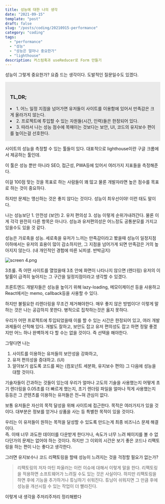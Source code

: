 ```yaml
---
title: 성능에 대한 나의 생각
date: "2021-09-15"
template: "post"
draft: false
slug: "/posts/coding/20210915-performance"
category: "coding"
tags:
  - "performance"
  - "성능"
  - "성능은 얼마나 중요한가"
  - "lighthouse"
description: 커스텀훅과 useReducer로 Form 만들기
---
```


성능이 그렇게 중요한가? 요즘 드는 생각이다. 도발적인 질문일수도 있겠다.

<div style="background-color:rgba(204, 204, 204, 0.4); padding: 1rem;">
<h3>  <strong>TL,DR;</strong></h3>
  
 <li> 1. 어느 일정 지점을 넘어가면 유저들이 사이트를 이용함에 있어서 만족감은 크게 올라가지 않는다.</li>
<li>  2. 프로젝트에 투입할 수 있는 자원들(시간, 인력)들은 한정되어 있다. </li>
  <li>3. 따라서 나는 성능 점수에 목매이는 것보다는 보안, UI, 코드의 유지보수 편이를 높이는걸 선호한다.</li>
</div>

사이트의 성능을 측정할 수 있는 툴들이 있다. 대표적으로 lighthouse이란 구글 크롬에서 제공하는 툴인데.

이 툴은 성능 뿐만 아니라 SEO, 접근성, PWA등에 있어서 여러가지 지표들을 측정해준다.

이걸 100점 맞는 것을 목표로 하는 사람들이 꽤 많고 물론 개발자라면 높은 점수를 목표로 하는 것이 중요하다.

하지만 문제는 맹신하는 것은 좋지 않다는 것이다. 성능이 최우선이야! 이런 태도 말이다.

나는 성능보단 1. 안전성 (보안) 2. 유저 편의성 3. 성능 이렇게 순위가내려간다. 물론 이게 각각 완전히 다른 항목은 아니다. 성능과 유저편의성은 어느정도 공통분모를 가지고 있을수도 있을 것 같다.

성능은 가로축을 성능. 세로축을 유저가 느끼는 만족감이라고 봤을때 성능이 일정지점 이하에서는 유저의 효용이 많이 감소하지만, 그 지점을 넘어가게 되면 만족감은 거의 높아지지 않는다. (내 개인적인 경험에 따른 뇌피셜. 반박금지)

![screen 4.png](https://s3.us-west-2.amazonaws.com/secure.notion-static.com/2f324aaa-3dc4-45d3-b9ac-bd4eda3bd04d/screen_13.png?X-Amz-Algorithm=AWS4-HMAC-SHA256&X-Amz-Credential=AKIAT73L2G45O3KS52Y5%2F20210915%2Fus-west-2%2Fs3%2Faws4_request&X-Amz-Date=20210915T061538Z&X-Amz-Expires=86400&X-Amz-Signature=749852b8cadc3d98867ae75165df46b7800ab3643c9d202eb0e3d50b25457915&X-Amz-SignedHeaders=host&response-content-disposition=filename%20%3D%22screen%252013.png%22)

3초룰. 즉 어떤 사이트를 열었을때 3초 안에 화면이 나타나지 않으면 (렌더링) 유저의 이탈률이 급격히 높아지는 그 구간을 일정지점이라고 생각할 수 있겠다.

프론트엔드 개발자들은 성능을 높이기 위해 lazy-loading, 메모이제이션 등을 사용하고 React에서는 memo, callback등을 사용할 수 있다.

하지만 불필요한 리렌더링을 무조건 제거해야한다. 매우 좋지 않은 방법이다! 이렇게 말하는 것은 나는 공감하지 못한다. 병적으로 집착하는것은 옳지 못하다.

우리가 어떤 프로젝트에 투입되었을때 이를 할 수 있는 시간은 한정되어 있고, 여러 개발 과제들이 산적해 있다. 개발도 잘하고, 보안도 잡고 유저 편의성도 잡고 하면 정말 좋겠지만 어느 하나 완벽하게 다 할 수는 없을 것이다. 즉 선택을 해야한다.

그렇다면 나는

1. 사이트를 이용하는 유저들의 보안성을 강화하고,
2. 유저 편의성을 증대하고. (UI)
3. 알아보기 쉽도록 코드를 짜는 (컴포넌트 세분화, 유지보수 편의) 그 다음에 성능을 대할 것이다.

기술자들이 간과하는 것들이 있는데 우리가 얼마나 고도의 기술을 사용했는지 어떻게 초기 렌더링을 0.05초를 더 빠르게 했는지, 초기 렌더링 파일을 얼마나 적게 사용했는지 등등은 그 콘텐츠를 이용하는 유저들은 전~혀 관심이 없다.

보통 유저들은 자신의 목적 달성을 위해 사이트에 접근한다. 목적은 여러가지가 있을 것이다. 대부분은 정보를 얻거나 상품을 사는 등 특별한 목적이 있을 것이다.

우리는 이 유저들이 원하는 목적을 달성할 수 있도록 만드는게 최종 비즈니스 문제 해결이다.  
즉. 이때 너무 과도한 데이터를 다운받게 한다거나, 속도가 너무 느려 페이지를 볼 수 없다던가의 문제는 없어야 하는 것이다. 하지만 그 이외의 시간은 보기 좋은 코드나 리팩토링을 하는 편이 나는 좋다고 생각한다.

그러면 유지보수나 코드 리팩토링을 할때 성능이 느려지는 것을 걱정할 필요가 없는가?

> 리팩토링의 저자 마틴 파울러는 이런 이슈에 대해서 이렇게 말을 한다. 리팩토링을 적용하면 소프트웨어가 느려질 수도 있는 것은 사실이다. 하지만 리팩토링을 하면 후에 기능을 추가하거나 튜닝하기 쉬워진다. 튜닝이 쉬워지면 그 만큼 후에 성능을 개선시킬 수 있는 작업이 더 빨라진다.

이렇게 내 생각을 주저리주저리 정리해봤다
